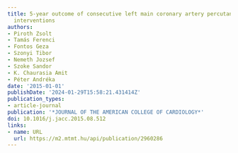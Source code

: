 ```yaml
---
title: 5-year outcome of consecutive left main coronary artery percutaneous coronary
  interventions
authors:
- Piroth Zsolt
- Tamás Ferenci
- Fontos Geza
- Szonyi Tibor
- Nemeth Jozsef
- Szoke Sandor
- K. Chaurasia Amit
- Péter Andréka
date: '2015-01-01'
publishDate: '2024-01-29T15:58:21.431414Z'
publication_types:
- article-journal
publication: '*JOURNAL OF THE AMERICAN COLLEGE OF CARDIOLOGY*'
doi: 10.1016/j.jacc.2015.08.512
links:
- name: URL
  url: https://m2.mtmt.hu/api/publication/2960286
---
```

